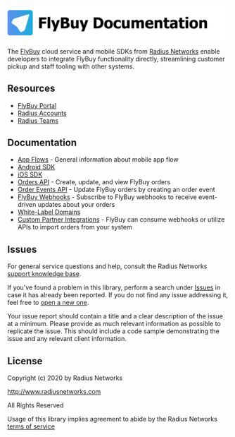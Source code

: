 ![FlyBuy Documentation](readme.png)

The [FlyBuy][1] cloud service and mobile SDKs from [Radius Networks][2] enable
developers to integrate FlyBuy functionality directly, streamlining customer
pickup and staff tooling with other systems.

## Resources

  - [FlyBuy Portal](https://flybuy.radiusnetworks.com/projects)
  - [Radius Accounts](https://account.radiusnetworks.com)
  - [Radius Teams](https://account.radiusnetworks.com/teams)

## Documentation

- [App Flows](/doc/App%20Flows.md) - General information about mobile app flow
- [Android SDK](https://github.com/RadiusNetworks/flybuy-android)
- [iOS SDK](https://github.com/RadiusNetworks/flybuy-ios)
- [Orders API](/doc/Orders%20API.md) - Create, update, and view FlyBuy orders
- [Order Events API](/doc/Order%20Events%20API.md) - Update FlyBuy orders by creating an order  event
- [FlyBuy Webhooks](/doc/FlyBuy%20Webhooks.md) - Subscribe to FlyBuy webhooks to receive event-driven updates about your orders
- [White-Label Domains](/doc/White-Label%20Domains.md)
- [Custom Partner Integrations](/doc/Custom%20Partner%20Integrations.md) - FlyBuy can consume webhooks or utilize APIs to import orders from your system

## Issues

For general service questions and help, consult the Radius Networks [support knowledge base][3].

If you've found a problem in this library, perform a search under [Issues][4]
in case it has already been reported. If you do not find any issue addressing
it, feel free to [open a new one][4].

Your issue report should contain a title and a clear description of the issue
at a minimum. Please provide as much relevant information as possible to
replicate the issue. This should include a code sample demonstrating the issue and any relevant client information.

## License

Copyright (c) 2020 by Radius Networks

http://www.radiusnetworks.com

All Rights Reserved

Usage of this library implies agreement to abide by the Radius Networks [terms
of service][5]

[1]: https://flybuy.radiusnetworks.com/
[2]: https://www.radiusnetworks.com/
[3]: https://support.radiusnetworks.com/
[4]: https://github.com/RadiusNetworks/flybuy-documentation/issues/new
[5]: https://www.radiusnetworks.com/terms-of-service